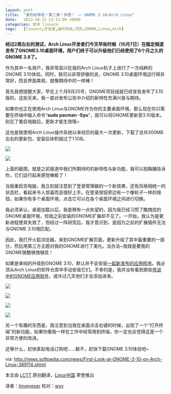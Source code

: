 ```yaml
---
layout: post
title:	"爱的初体验！第二弹！多图！ —— GNOME 3.10/Arch Linux"
date:	2013-10-12 23:11:00 +0800 
categories:	技术 linuxcn 
tags:	[linuxcn,开发者,操作系统,项目,GNOME,Linux,Arch]
---
```



**经过2周左右的测试，Arch Linux开发者们今天早些时候（10月7日）在稳定频道发布了GNOME3.10桌面环境，用户们终于可以升级他们已经使用了6个月之久的GNOME 3.8了。**


作为其中一名用户，我非常高兴在我的Arch Linux机子上进行了一次纯粹的GNOME 3.10体验。同时，我可以非常骄傲的说，GNOME 3.10桌面环境运行得非常好，而且界面美观，就像期待中的一样棒！


首先我想提醒大家，早在上个月9月25号，GNOME项目组就已经宣告发布了3.10版的，这些天来，我一直对发布公告中介绍的新特性充满兴奋与期待。


如果你也正在使用Arch Linux与GNOME作为你的主要桌面环境，那么现在你只需要在终端中输入命令“**sudo pacman -Syu**”，就可以将GNOME更新至3.10版本。别忘了重启电脑后，更新才能生效哦~


这也是我使用Arch Linux操作系统以来经历的最大一次更新，下载了总共300MB左右的更新包，安装后体积超过了1.1GB。


 ![](/Asserts/Images//attachment/album/201310/12/155528yn0r11jgg0xbnjrr.jpg)


![](/Asserts/Images//attachment/album/201310/12/155530p8p3qykzub3cqxxo.jpg) 


上面的截图，就是之前报道中我们所期待的的新特性与新功能，我可以拍胸脯告诉你，它们运行起来感觉棒极了！


当我重启完电脑，我立刻就注意到了登录管理器的一个新效果，还有风格相统一的状态栏，看起来令人惊喜而且很好上手。在登录按钮旁边有一个像轮子一样的按钮，如果你有多个桌面环境，点击它可以在各个桌面环境之间进行切换。


我必须承认，桌面加载以后，我是稍有一点失望的，因为我已经习惯了酷拽炫的GNOME桌面环境，但我之前安装的GNOME扩展却不见了。一开始，我认为是更新进程使其失效了，但经过一阵研究后，我才意识到，是因为之前的扩展插件无法与GNOME 3.10相匹配。


因此，我打开火狐浏览器，来到GNOME扩展页面，更新升级了其中最重要的一部分，然后用第三方主题对我的GNOME进行了美化。没办法~我就是要我的GNOME够酷够拽够炫！


如果是单纯的升级到GNOME 3.10，默认并不会安装[一起新发布的应用程序](http://news.softpedia.com/news/GNOME-3-10-Brings-Maps-Music-and-GNOME-Software-Apps-386048.shtml)。我必须从Arch Linux的软件仓库中手动安装它们。不幸的是，我并没有看到那些[传说中的GNOME应用软件](http://news.softpedia.com/news/GNOME-3-10-Introduces-Its-Own-Software-Center-386202.shtml)，或许过几天他们才会添加进来。


 ![](/Asserts/Images//attachment/album/201310/12/155532b2zkkyslg99gekb2.jpg)


 ![](/Asserts/Images//attachment/album/201310/12/155534u4a7audqaqsqsm4y.jpg)


 ![](/Asserts/Images//attachment/album/201310/12/155536znnkkkqurso5dk5k.jpg)


 ![](/Asserts/Images//attachment/album/201310/12/1555389ybkmwcw22224co2.jpg)


另一个有趣的东西是，我注意到当我在桌面点击右键的时候，出现了一个“打开终端”的新功能，如果你像我一样在工作中经常用到终端，你一定也会觉得这是一个非常方便的改进。


还等什么，赶快拿起电话订购吧......额不，赶快下载GNOME 3.10体验吧~


 


via: <http://news.softpedia.com/news/First-Look-at-GNOME-3-10-on-Arch-Linux-389114.shtml>


本文由 [LCTT](https://github.com/LCTT/TranslateProject) 原创翻译，[Linux中国](http://linux.cn/) 荣誉推出


译者：[tinyeyeser](https://github.com/tinyeyeser) 校对：[wxy](https://github.com/wxy)

